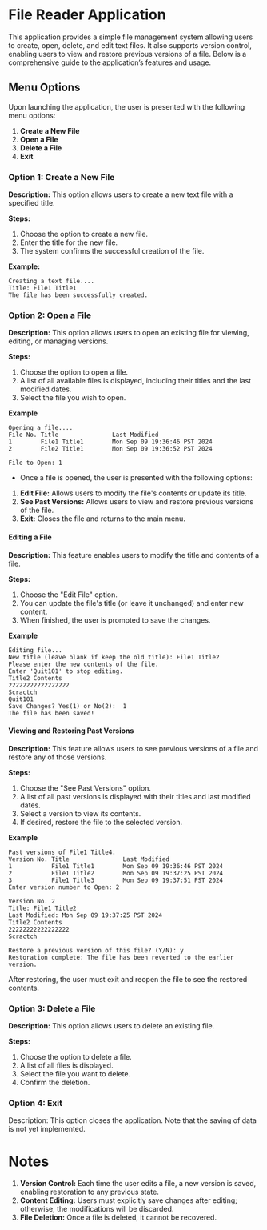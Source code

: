 # File Reader Application

This application provides a simple file management system allowing users to create, open, delete, and edit text files. It also supports version control, enabling users to view and restore previous versions of a file. Below is a comprehensive guide to the application’s features and usage.

## Menu Options

Upon launching the application, the user is presented with the following menu options:

1. **Create a New File**
2. **Open a File**
3. **Delete a File**
4. **Exit**

### Option 1: Create a New File

**Description:** This option allows users to create a new text file with a specified title.

**Steps:**
1. Choose the option to create a new file.
2. Enter the title for the new file.
3. The system confirms the successful creation of the file.

**Example:**
```plaintext
Creating a text file.... 
Title: File1 Title1
The file has been successfully created.
```

### Option 2: Open a File
**Description:** This option allows users to open an existing file for viewing, editing, or managing versions.

**Steps:**

1. Choose the option to open a file.
2. A list of all available files is displayed, including their titles and the last modified dates.
3. Select the file you wish to open.

**Example**
```plaintext
Opening a file.... 
File No. Title               Last Modified                 
1        File1 Title1        Mon Sep 09 19:36:46 PST 2024  
2        File2 Title1        Mon Sep 09 19:36:52 PST 2024  

File to Open: 1
```


- Once a file is opened, the user is presented with the following options:

1. **Edit File:** Allows users to modify the file's contents or update its title.
2. **See Past Versions:** Allows users to view and restore previous versions of the file.
3. **Exit:** Closes the file and returns to the main menu.
#### Editing a File
**Description:** This feature enables users to modify the title and contents of a file.

**Steps:**

1. Choose the "Edit File" option.
2. You can update the file's title (or leave it unchanged) and enter new content.
3. When finished, the user is prompted to save the changes.


**Example**
```plaintext
Editing file... 
New title (leave blank if keep the old title): File1 Title2
Please enter the new contents of the file.
Enter 'Quit101' to stop editing. 
Title2 Contents
22222222222222222
Scractch
Quit101
Save Changes? Yes(1) or No(2):  1
The file has been saved!
```

#### Viewing and Restoring Past Versions
**Description:** This feature allows users to see previous versions of a file and restore any of those versions.

**Steps:**

1. Choose the "See Past Versions" option.
2. A list of all past versions is displayed with their titles and last modified dates.
3. Select a version to view its contents.
4. If desired, restore the file to the selected version.

**Example**
```plaintext
Past versions of File1 Title4. 
Version No. Title               Last Modified                 
1           File1 Title1        Mon Sep 09 19:36:46 PST 2024  
2           File1 Title2        Mon Sep 09 19:37:25 PST 2024  
3           File1 Title3        Mon Sep 09 19:37:51 PST 2024  
Enter version number to Open: 2

Version No. 2
Title: File1 Title2
Last Modified: Mon Sep 09 19:37:25 PST 2024
Title2 Contents
22222222222222222
Scractch

Restore a previous version of this file? (Y/N): y
Restoration complete: The file has been reverted to the earlier version.
```
After restoring, the user must exit and reopen the file to see the restored contents.

### Option 3: Delete a File
**Description:** This option allows users to delete an existing file.

**Steps:**

1. Choose the option to delete a file.
2. A list of all files is displayed.
3. Select the file you want to delete.
4. Confirm the deletion.

### Option 4: Exit
Description: This option closes the application. Note that the saving of data is not yet implemented. 

# Notes
1. **Version Control:**  Each time the user edits a file, a new version is saved, enabling restoration to any previous state.
2. **Content Editing:** Users must explicitly save changes after editing; otherwise, the modifications will be discarded.
3. **File Deletion:** Once a file is deleted, it cannot be recovered.

